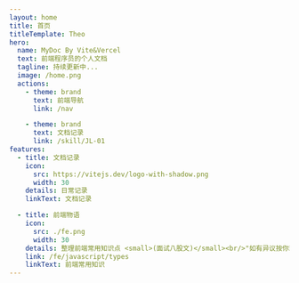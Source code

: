 ```yaml
---
layout: home
title: 首页
titleTemplate: Theo
hero:
  name: MyDoc By Vite&Vercel
  text: 前端程序员的个人文档
  tagline: 持续更新中...
  image: /home.png
  actions:
    - theme: brand
      text: 前端导航
      link: /nav

    - theme: brand
      text: 文档记录
      link: /skill/JL-01
features:
  - title: 文档记录
    icon:
      src: https://vitejs.dev/logo-with-shadow.png
      width: 30
    details: 日常记录
    linkText: 文档记录

  - title: 前端物语
    icon:
      src: ./fe.png
      width: 30
    details: 整理前端常用知识点 <small>(面试八股文)</small><br/>"如有异议按你理解为主"
    link: /fe/javascript/types
    linkText: 前端常用知识
---
```


